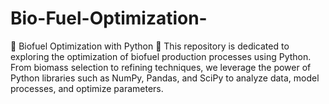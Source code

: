 # Bio-Fuel-Optimization-
🌱 Biofuel Optimization with Python 🐍  This repository is dedicated to exploring the optimization of biofuel production processes using Python. From biomass selection to refining techniques, we leverage the power of Python libraries such as NumPy, Pandas, and SciPy to analyze data, model processes, and optimize parameters.  
